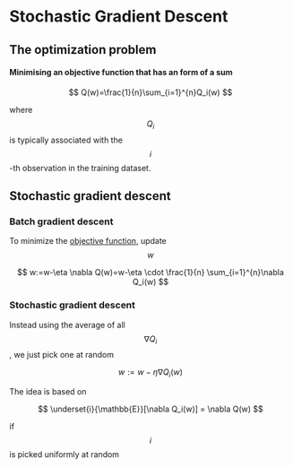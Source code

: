 # Stochastic Gradient Descent

## The optimization problem

#### Minimising an objective function that has an form of a sum

$$
Q(w)=\frac{1}{n}\sum_{i=1}^{n}Q_i(w)
$$

where $$Q_i$$ is typically associated with the $$i$$-th observation in the training dataset.

## Stochastic gradient descent

### Batch gradient descent

To minimize the [objective function](stochastic-gradient-descent.md#minimising-an-objective-function-that-has-an-form-of-a-sum), update $$w$$

$$
w:=w-\eta \nabla Q(w)=w-\eta \cdot \frac{1}{n} \sum_{i=1}^{n}\nabla Q_i(w)
$$

### Stochastic gradient descent

Instead using the average of all $$\nabla Q_i$$, we just pick one at random

$$
w:=w-\eta \nabla Q_i(w)
$$

The idea is based on

$$
\underset{i}{\mathbb{E}}[\nabla Q_i(w)] = \nabla Q(w)
$$

if $$i$$is picked uniformly at random

